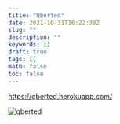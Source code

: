 ```yaml
---
title: "Qberted"
date: 2021-10-31T16:22:38Z
slug: ""
description: ""
keywords: []
draft: true
tags: []
math: false
toc: false
---
```



https://qberted.herokuapp.com/


![qberted](/qberted.png)
